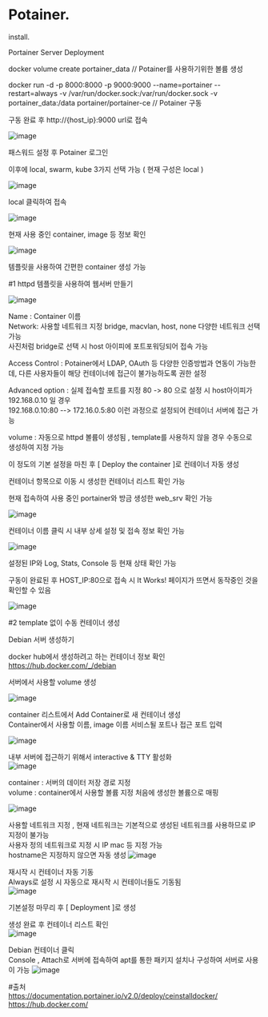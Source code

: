 # Potainer. 
 
install. 

Portainer Server Deployment  

docker volume create portainer_data // Potainer를 사용하기위한 볼륨 생성  

docker run -d -p 8000:8000 -p 9000:9000 --name=portainer --restart=always -v /var/run/docker.sock:/var/run/docker.sock -v portainer_data:/data portainer/portainer-ce // Potainer 구동  

구동 완료 후 http://{host_ip}:9000 url로 접속  

![image](https://user-images.githubusercontent.com/74689088/108614095-1807f800-743b-11eb-981c-50df4bfef896.png)  

패스워드 설정 후 Potainer 로그인  

이후에 local, swarm, kube 3가지 선택 가능 ( 현재 구성은 local )  

![image](https://user-images.githubusercontent.com/74689088/108614113-54d3ef00-743b-11eb-80a5-894d73dc49c9.png)  

local 클릭하여 접속  

![image](https://user-images.githubusercontent.com/74689088/108614133-85b42400-743b-11eb-9571-a8cf6c0e6b31.png)  

현재 사용 중인 container, image 등 정보 확인  

![image](https://user-images.githubusercontent.com/74689088/108614150-a2505c00-743b-11eb-91b1-ec3fbdc71abe.png)  

템플릿을 사용하여 간편한 container 생성 가능  



#1 httpd 템플릿을 사용하여 웹서버 만들기

![image](https://user-images.githubusercontent.com/74689088/108614170-cd3ab000-743b-11eb-877d-2871e4f78857.png)  

Name : Container 이름  
Network: 사용할 네트워크 지정 bridge, macvlan, host, none 다양한 네트워크 선택 가능  
사진처럼 bridge로 선택 시 host 아이피에 포트포워딩되어 접속 가능  

Access Control : Potainer에서 LDAP, OAuth 등 다양한 인증방법과 연동이 가능한데, 다른 사용자들이 해당 컨테이너에 접근이 불가능하도록 권한 설정  

Advanced option : 실제 접속할 포트를 지정 80 -> 80 으로 설정 시 host아이피가 192.168.0.10 일 경우  
192.168.0.10:80 --> 172.16.0.5:80 이런 과정으로 설정되어 컨테이너 서버에 접근 가능  

volume : 자동으로 httpd 볼륨이 생성됨 , template를 사용하지 않을 경우 수동으로 생성하여 지정 가능  

이 정도의 기본 설정을 마친 후 [ Deploy the container ]로 컨테이너 자동 생성  

컨테이너 항목으로 이동 시 생성한 컨테이너 리스트 확인 가능 

현재 접속하여 사용 중인 portainer와 방금 생성한 web_srv 확인 가능    

![image](https://user-images.githubusercontent.com/74689088/108614313-b5176080-743c-11eb-86b1-314c20c8ce83.png)  

컨테이너 이름 클릭 시 내부 상세 설정 및 접속 정보 확인 가능  

![image](https://user-images.githubusercontent.com/74689088/108614436-d167cd00-743d-11eb-9e3b-699721266764.png)  

설정된 IP와 Log, Stats, Console 등 현재 상태 확인 가능  

구동이 완료된 후 HOST_IP:80으로 접속 시 It Works! 페이지가 뜨면서 동작중인 것을 확인할 수 있음  

![image](https://user-images.githubusercontent.com/74689088/108614476-14c23b80-743e-11eb-891d-009221cde03f.png)  




#2 template 없이 수동 컨테이너 생성

Debian 서버 생성하기  

docker hub에서 생성하려고 하는 컨테이너 정보 확인 https://hub.docker.com/_/debian  

서버에서 사용할 volume 생성  

![image](https://user-images.githubusercontent.com/74689088/108616822-755c7300-7454-11eb-9abc-dbeadfc9d04f.png)  

container 리스트에서 Add Container로 새 컨테이너 생성  
Container에서 사용할 이름, image 이름 서비스될 포트나 접근 포트 입력  

![image](https://user-images.githubusercontent.com/74689088/108616794-2dd5e700-7454-11eb-98c5-a78dd5bdec78.png)  

내부 서버에 접근하기 위해서 interactive & TTY 활성화  
![image](https://user-images.githubusercontent.com/74689088/108616808-50680000-7454-11eb-826d-452e8c3ade31.png)  

container : 서버의 데이터 저장 경로 지정  
volume : container에서 사용할 볼륨 지정 처음에 생성한 볼륨으로 매핑  

![image](https://user-images.githubusercontent.com/74689088/108616844-b05ea680-7454-11eb-8296-0ba5e9bf2f92.png)  

사용할 네트워크 지정 , 현재 네트워크는 기본적으로 생성된 네트워크를 사용하므로 IP지정이 불가능  
사용자 정의 네트워크로 지정 시 IP mac 등 지정 가능  
hostname은 지정하지 않으면 자동 생성
![image](https://user-images.githubusercontent.com/74689088/108616941-80fc6980-7455-11eb-8ad7-c4e2ff2d4f59.png)  

재시작 시 컨테이너 자동 기동  
Always로 설정 시 자동으로 재시작 시 컨테이너들도 기동됨  
![image](https://user-images.githubusercontent.com/74689088/108617088-d127fb80-7456-11eb-907a-007a36598eb7.png)  

기본설정 마무리 후 [ Deployment ]로 생성  


생성 완료 후 컨테이너 리스트 확인  
![image](https://user-images.githubusercontent.com/74689088/108617144-4267ae80-7457-11eb-86aa-a92612d21fe7.png)  

Debian 컨테이너 클릭  
Console , Attach로 서버에 접속하여 apt를 통한 패키지 설치나 구성하여 서버로 사용이 가능
![image](https://user-images.githubusercontent.com/74689088/108617163-6aefa880-7457-11eb-8425-5abffb650b94.png)  




#출처  
https://documentation.portainer.io/v2.0/deploy/ceinstalldocker/  
https://hub.docker.com/


